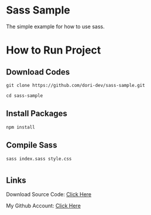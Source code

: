 # Sass Sample

The simple example for how to use sass.

#

# How to Run Project

## Download Codes

```
git clone https://github.com/dori-dev/sass-sample.git
```

```
cd sass-sample
```

## Install Packages

```
npm install
```

## Compile Sass

```
sass index.sass style.css
```

#

## Links

Download Source Code: [Click Here](https://github.com/dori-dev/sass-sample/archive/refs/heads/master.zip)

My Github Account: [Click Here](https://github.com/dori-dev/)

